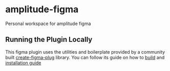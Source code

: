 # amplitude-figma

Personal workspace for amplitude figma

## Running the Plugin Locally

This figma plugin uses the utilities and boilerplate provided by a community built [create-figma-plug](https://github.com/yuanqing/create-figma-plugin) library. You can follow its guide on how to [build](https://github.com/yuanqing/create-figma-plugin) and [installation guide](https://github.com/yuanqing/create-figma-plugin#installing-the-plugin)
